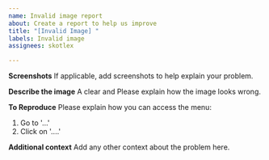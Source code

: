 ```yaml
---
name: Invalid image report
about: Create a report to help us improve
title: "[Invalid Image] "
labels: Invalid image
assignees: skotlex

---
```


**Screenshots**
If applicable, add screenshots to help explain your problem.

**Describe the image**
A clear and Please explain how the image looks wrong.

**To Reproduce**
Please explain how you can access the menu:
1. Go to '...'
2. Click on '....'

**Additional context**
Add any other context about the problem here.
